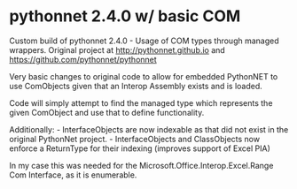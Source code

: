 # pythonnet 2.4.0 w/ basic COM
Custom build of pythonnet 2.4.0 - Usage of COM types through managed wrappers.
Original project at http://pythonnet.github.io  and  https://github.com/pythonnet/pythonnet

Very basic changes to original code to allow for embedded PythonNET to use ComObjects given that an Interop Assembly exists and is loaded.

Code will simply attempt to find the managed type which represents the given ComObject and use that to define functionality.

Additionally: 
    - InterfaceObjects are now indexable as that did not exist in the original PythonNet project.
    - InterfaceObjects and ClassObjects now enforce a ReturnType for their indexing (improves support of Excel PIA)

In my case this was needed for the Microsoft.Office.Interop.Excel.Range Com Interface, as it is enumerable.

